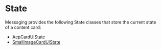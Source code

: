 # State

Messaging provides the following State classes that store the current state of a content card:

- [AepCardUIState](./aepcarduistate.md)
- [SmallImageCardUIState](./smallimagecarduistate.md)
